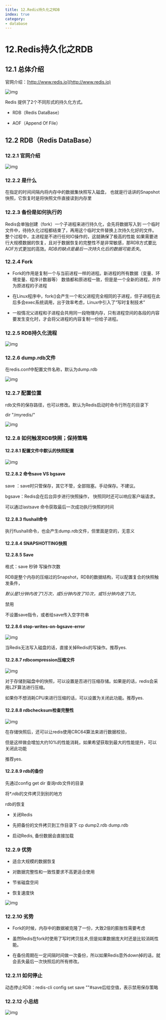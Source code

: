 ```yaml
---
title: 12.Redis持久化之RDB
index: true
category:
- database
---
```

# 12.Redis持久化之RDB

## 12.1 总体介绍

官网介绍：[http://www.redis.io](http://www.redis.io)

![img](https://img-1305804786.cos.ap-beijing.myqcloud.com//picgo202210212115958.png) 

Redis 提供了2个不同形式的持久化方式。

- RDB（Redis DataBase）

- AOF（Append Of File）

## 12.2 RDB（Redis DataBase）

### 12.2.1 官网介绍

![img](https://img-1305804786.cos.ap-beijing.myqcloud.com//picgo202210212115168.png) 

### 12.2.2 是什么

在指定的时间间隔内将内存中的数据集快照写入磁盘， 也就是行话讲的Snapshot快照，它恢复时是将快照文件直接读到内存里

### 12.2.3 备份是如何执行的

Redis会单独创建（fork）一个子进程来进行持久化，会先将数据写入到 一个临时文件中，待持久化过程都结束了，再用这个临时文件替换上次持久化好的文件。 整个过程中，主进程是不进行任何IO操作的，这就确保了极高的性能 如果需要进行大规模数据的恢复，且对于数据恢复的完整性不是非常敏感，那RDB方式要比AOF方式更加的高效。*RDB的缺点是最后一次持久化后的数据可能丢失*。

### 12.2.4 Fork

- Fork的作用是复制一个与当前进程一样的进程。新进程的所有数据（变量、环境变量、程序计数器等） 数值都和原进程一致，但是是一个全新的进程，并作为原进程的子进程

- 在Linux程序中，fork()会产生一个和父进程完全相同的子进程，但子进程在此后多会exec系统调用，出于效率考虑，Linux中引入了“写时复制技术”

- 一般情况父进程和子进程会共用同一段物理内存，只有进程空间的各段的内容要发生变化时，才会将父进程的内容复制一份给子进程。

 

### 12.2.5 RDB持久化流程

 

![img](https://img-1305804786.cos.ap-beijing.myqcloud.com//picgo202210212115484.jpg) 

### 12.2.6 dump.rdb文件

在redis.conf中配置文件名称，默认为dump.rdb

![img](https://img-1305804786.cos.ap-beijing.myqcloud.com//picgo202210212115402.jpg) 

### 12.2.7 配置位置

rdb文件的保存路径，也可以修改。默认为Redis启动时命令行所在的目录下

dir "/myredis/"

![img](https://img-1305804786.cos.ap-beijing.myqcloud.com//picgo202210212115587.jpg) 

### 12.2.8 如何触发RDB快照；保持策略

#### 12.2.8.1 配置文件中默认的快照配置

![img](https://img-1305804786.cos.ap-beijing.myqcloud.com//picgo202210212115740.jpg) 

#### 12.2.8.2 命令save VS bgsave

save ：save时只管保存，其它不管，全部阻塞。手动保存。不建议。

bgsave：Redis会在后台异步进行快照操作， 快照同时还可以响应客户端请求。

可以通过lastsave 命令获取最后一次成功执行快照的时间

#### 12.2.8.3 flushall命令

执行flushall命令，也会产生dump.rdb文件，但里面是空的，无意义

#### 12.2.8.4 SNAPSHOTTING快照

#### 12.2.8.5 Save

格式：save 秒钟 写操作次数

RDB是整个内存的压缩过的Snapshot，RDB的数据结构，可以配置复合的快照触发条件，

*默认是1分钟内改了1万次，或5分钟内改了10次，或15分钟内改了1次。*

禁用

不设置save指令，或者给save传入空字符串

#### 12.2.8.6 stop-writes-on-bgsave-error

![img](https://img-1305804786.cos.ap-beijing.myqcloud.com//picgo202210212115484.jpg) 

当Redis无法写入磁盘的话，直接关掉Redis的写操作。推荐yes.

#### 12.2.8.7 rdbcompression压缩文件

![img](https://img-1305804786.cos.ap-beijing.myqcloud.com//picgo202210212115134.jpg) 

对于存储到磁盘中的快照，可以设置是否进行压缩存储。如果是的话，redis会采用LZF算法进行压缩。

如果你不想消耗CPU来进行压缩的话，可以设置为关闭此功能。推荐yes.

#### 12.2.8.8 rdbchecksum检查完整性

![img](https://img-1305804786.cos.ap-beijing.myqcloud.com//picgo202210212115163.jpg) 

在存储快照后，还可以让redis使用CRC64算法来进行数据校验，

但是这样做会增加大约10%的性能消耗，如果希望获取到最大的性能提升，可以关闭此功能

推荐yes.

#### 12.2.8.9 rdb的备份

先通过config get dir  查询rdb文件的目录 

将*.rdb的文件拷贝到别的地方

rdb的恢复

- 关闭Redis

- 先把备份的文件拷贝到工作目录下 cp dump2.rdb dump.rdb

- 启动Redis, 备份数据会直接加载

### 12.2.9 优势

- 适合大规模的数据恢复

- 对数据完整性和一致性要求不高更适合使用

- 节省磁盘空间

- 恢复速度快

![img](https://img-1305804786.cos.ap-beijing.myqcloud.com//picgo202210212115296.png) 

### 12.2.10 劣势

- Fork的时候，内存中的数据被克隆了一份，大致2倍的膨胀性需要考虑

- 虽然Redis在fork时使用了写时拷贝技术,但是如果数据庞大时还是比较消耗性能。

- 在备份周期在一定间隔时间做一次备份，所以如果Redis意外down掉的话，就会丢失最后一次快照后的所有修改。

### 12.2.11 如何停止

动态停止RDB：redis-cli config set save ""#save后给空值，表示禁用保存策略

### 12.2.12 小总结

![img](https://img-1305804786.cos.ap-beijing.myqcloud.com//picgo202210212115523.png) 
